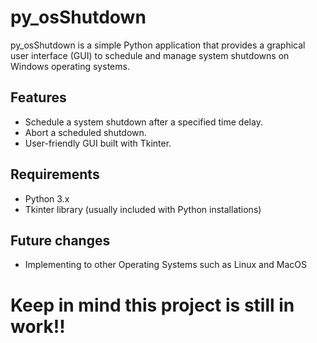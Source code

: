 # py_osShutdown

py_osShutdown is a simple Python application that provides a graphical user interface (GUI) to schedule and manage system shutdowns on Windows operating systems.

## Features

- Schedule a system shutdown after a specified time delay.
- Abort a scheduled shutdown.
- User-friendly GUI built with Tkinter.

## Requirements

- Python 3.x
- Tkinter library (usually included with Python installations)

## Future changes
- Implementing to other Operating Systems such as Linux and MacOS

# Keep in mind this project is still in work!!

